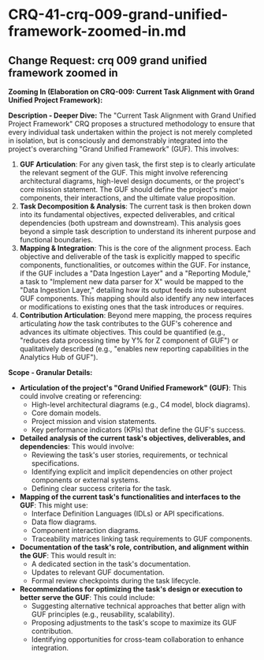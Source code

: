 # CRQ-41-crq-009-grand-unified-framework-zoomed-in.md

## Change Request: crq 009 grand unified framework zoomed in
**Zooming In (Elaboration on CRQ-009: Current Task Alignment with Grand Unified Project Framework):**

**Description - Deeper Dive:**
The "Current Task Alignment with Grand Unified Project Framework" CRQ proposes a structured methodology to ensure that every individual task undertaken within the project is not merely completed in isolation, but is consciously and demonstrably integrated into the project's overarching "Grand Unified Framework" (GUF). This involves:
1.  **GUF Articulation**: For any given task, the first step is to clearly articulate the relevant segment of the GUF. This might involve referencing architectural diagrams, high-level design documents, or the project's core mission statement. The GUF should define the project's major components, their interactions, and the ultimate value proposition.
2.  **Task Decomposition & Analysis**: The current task is then broken down into its fundamental objectives, expected deliverables, and critical dependencies (both upstream and downstream). This analysis goes beyond a simple task description to understand its inherent purpose and functional boundaries.
3.  **Mapping & Integration**: This is the core of the alignment process. Each objective and deliverable of the task is explicitly mapped to specific components, functionalities, or outcomes within the GUF. For instance, if the GUF includes a "Data Ingestion Layer" and a "Reporting Module," a task to "Implement new data parser for X" would be mapped to the "Data Ingestion Layer," detailing how its output feeds into subsequent GUF components. This mapping should also identify any new interfaces or modifications to existing ones that the task introduces or requires.
4.  **Contribution Articulation**: Beyond mere mapping, the process requires articulating *how* the task contributes to the GUF's coherence and advances its ultimate objectives. This could be quantified (e.g., "reduces data processing time by Y% for Z component of GUF") or qualitatively described (e.g., "enables new reporting capabilities in the Analytics Hub of GUF").

**Scope - Granular Details:**
*   **Articulation of the project's "Grand Unified Framework" (GUF)**: This could involve creating or referencing:
    *   High-level architectural diagrams (e.g., C4 model, block diagrams).
    *   Core domain models.
    *   Project mission and vision statements.
    *   Key performance indicators (KPIs) that define the GUF's success.
*   **Detailed analysis of the current task's objectives, deliverables, and dependencies**: This would involve:
    *   Reviewing the task's user stories, requirements, or technical specifications.
    *   Identifying explicit and implicit dependencies on other project components or external systems.
    *   Defining clear success criteria for the task.
*   **Mapping of the current task's functionalities and interfaces to the GUF**: This might use:
    *   Interface Definition Languages (IDLs) or API specifications.
    *   Data flow diagrams.
    *   Component interaction diagrams.
    *   Traceability matrices linking task requirements to GUF components.
*   **Documentation of the task's role, contribution, and alignment within the GUF**: This would result in:
    *   A dedicated section in the task's documentation.
    *   Updates to relevant GUF documentation.
    *   Formal review checkpoints during the task lifecycle.
*   **Recommendations for optimizing the task's design or execution to better serve the GUF**: This could include:
    *   Suggesting alternative technical approaches that better align with GUF principles (e.g., reusability, scalability).
    *   Proposing adjustments to the task's scope to maximize its GUF contribution.
    *   Identifying opportunities for cross-team collaboration to enhance integration.
